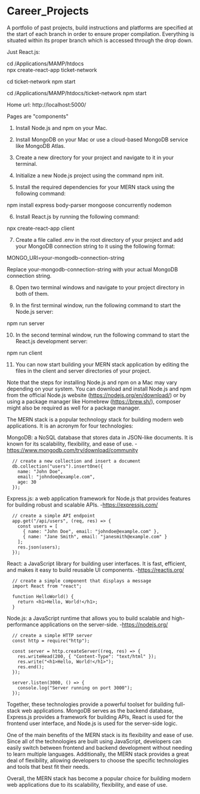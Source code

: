 # Career_Projects
A portfolio of past projects, build instructions and platforms are specified at the start of each branch in order to ensure proper compilation.  Everything is situated within its proper branch which is accessed through the drop down.   


Just React.js:

cd /Applications/MAMP/htdocs  
npx create-react-app ticket-network

cd ticket-network
npm start                          


cd /Applications/MAMP/htdocs/ticket-network
npm start 


Home url: http://localhost:5000/

Pages are "components"



1. Install Node.js and npm on your Mac.

2. Install MongoDB on your Mac or use a cloud-based MongoDB service like MongoDB Atlas.

3. Create a new directory for your project and navigate to it in your terminal.

4. Initialize a new Node.js project using the command npm init.

5. Install the required dependencies for your MERN stack using the following command:

npm install express body-parser mongoose concurrently nodemon

6. Install React.js by running the following command:

npx create-react-app client

7. Create a file called .env in the root directory of your project and add your MongoDB connection string to it using the following format:

MONGO_URI=your-mongodb-connection-string

Replace your-mongodb-connection-string with your actual MongoDB connection string.

8. Open two terminal windows and navigate to your project directory in both of them.

9. In the first terminal window, run the following command to start the Node.js server:

npm run server

10. In the second terminal window, run the following command to start the React.js development server:

npm run client

11. You can now start building your MERN stack application by editing the files in the client and server directories of your project.

Note that the steps for installing Node.js and npm on a Mac may vary depending on your system. You can download and install Node.js and npm from the official Node.js website (https://nodejs.org/en/download/) or by using a package manager like Homebrew (https://brew.sh/), composer might also be required as well for a package manager.


The MERN stack is a popular technology stack for building modern web applications. It is an acronym for four technologies:

   MongoDB: a NoSQL database that stores data in JSON-like documents. It is known for its scalability, flexibility, and ease of use.
   -https://www.mongodb.com/try/download/community
   
      // create a new collection and insert a document
      db.collection("users").insertOne({
        name: "John Doe",
        email: "johndoe@example.com",
        age: 30
      });

 
   Express.js: a web application framework for Node.js that provides features for building robust and scalable APIs.
   -https://expressjs.com/
   
      // create a simple API endpoint
      app.get("/api/users", (req, res) => {
        const users = [
          { name: "John Doe", email: "johndoe@example.com" },
          { name: "Jane Smith", email: "janesmith@example.com" }
        ];
        res.json(users);
      });


   React: a JavaScript library for building user interfaces. It is fast, efficient, and makes it easy to build reusable UI components.
   -https://reactjs.org/
   
      // create a simple component that displays a message
      import React from "react";

      function HelloWorld() {
        return <h1>Hello, World!</h1>;
      }

   
   Node.js: a JavaScript runtime that allows you to build scalable and high-performance applications on the server-side.
   -https://nodejs.org/
   
      // create a simple HTTP server
      const http = require("http");

      const server = http.createServer((req, res) => {
        res.writeHead(200, { "Content-Type": "text/html" });
        res.write("<h1>Hello, World!</h1>");
        res.end();
      });

      server.listen(3000, () => {
        console.log("Server running on port 3000");
      });

   
Together, these technologies provide a powerful toolset for building full-stack web applications. MongoDB serves as the backend database, Express.js provides a framework for building APIs, React is used for the frontend user interface, and Node.js is used for the server-side logic.

One of the main benefits of the MERN stack is its flexibility and ease of use. Since all of the technologies are built using JavaScript, developers can easily switch between frontend and backend development without needing to learn multiple languages. Additionally, the MERN stack provides a great deal of flexibility, allowing developers to choose the specific technologies and tools that best fit their needs.

Overall, the MERN stack has become a popular choice for building modern web applications due to its scalability, flexibility, and ease of use.








